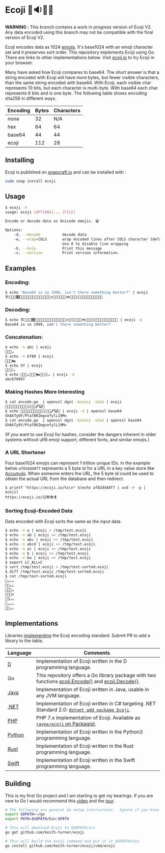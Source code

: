 # Ecoji 🏣🔉🦐🔼

**WARNING :** This branch contains a work in progress version of Ecoji V2. Any data encoded using this branch may not be compatible with the final version of Ecoji V2.

Ecoji encodes data as 1024 [emojis][emoji].  It's base1024 with an emoji character set and it preserves sort order.  This repository implements Ecoji using Go.  There are links to other implementations below.  Visit [ecoji.io](https://ecoji.io) to try Ecoji in your browser.

Many have asked how Ecoji compares to base64.  The short answer is that a string encoded with Ecoji will have more bytes, but fewer visible characters, than the same string encoded with base64. With Ecoji, each visible char represents 10 bits, but each character is multi-byte.  With base64 each char represents 6 bits and is one byte.  The following table shows encoding sha256 in different ways.

Encoding | Bytes | Characters 
---------|-------|-----------
none     | 32    | N/A
hex      | 64    | 64
base64   | 44    | 44
ecoji    | 112   | 28

## Installing

Ecoji is published on [snapcraft.io](https://snapcraft.io/ecoji) and can be installed with :

```bash
sudo snap install ecoji
```

## Usage

```bash
$ ecoji -h
usage: ecoji [OPTIONS]... [FILE]

Encode or decode data as Unicode emojis. 😁

Options:
    -d, --decode          decode data
    -w, --wrap=COLS       wrap encoded lines after COLS character (default 76).
                          Use 0 to disable line wrapping
    -h, --help            Print this message
    -v, --version         Print version information.
```

## Examples

### Encoding:

```bash
$ echo "Base64 is so 1999, isn't there something better?" | ecoji
🏗📩🎦🐇🎛📘🔯🚜💞😽🆖🐊🎱🥁🚄🌱💞😭💮🇵💢🕥🐭🔸🍉🚲🦑🐶💢🕥🔮🔺🍉📸🐮🌼👦🚟🥴📑
```

### Decoding:

```bash
$ echo 🏗📩🎦🐇🎛📘🔯🚜💞😽🆖🐊🎱🥁🚄🌱💞😭💮🇵💢🕥🐭🔸🍉🚲🦑🐶💢🕥🔮🔺🍉📸🐮🌼👦🚟🥴📑 | ecoji -d
Base64 is so 1999, isn't there something better?
```

### Concatenation:

```bash
$ echo -n abc | ecoji
👖📸🎈☕
$ echo -n 6789 | ecoji
🎥🤠📠🏍
$ echo XY | ecoji
🐲👡🕟☕
$ echo 👖📸🎈☕🎥🤠📠🏍🐲👡🕟☕ | ecoji -d
abc6789XY
```

### Making Hashes More Interesting

```bash
$ cat encode.go  | openssl dgst -binary -sha1 | ecoji
🌰🏐🏡🚟🔶🦅😡😺🚆🍑🕡🦞📍🖊🙀🦉
$ echo 🌰🏐🏡🚟🔶🦅😡😺🚆🍑🕡🦞📍🖊🙀🦉 | ecoji -d | openssl base64
GhAkTyOY/Pta78KImgvofylL19M=
$ cat encode.go  | openssl dgst -binary -sha1 | openssl base64
GhAkTyOY/Pta78KImgvofylL19M=
```

(If you want to use Ecoji for hashes, consider the dangers inherent in older systems without utf8 emoji support, different fonts, and similar emojis.)


### A URL Shortener

Four base1024 emojis can represent 1 trillion unique IDs.  In the example below `af82dd48f7` represents a 5 byte id for a URL in a key value store like [Accumulo](https://accumulo.apache.org).  When someone enters the URL, the 5 byte id could be used to obtain the actual URL from the database and then redirect.

```
$ printf "https://ecoji.io/%s\n" $(echo af82dd48f7 | xxd -r -p | ecoji)
https://ecoji.io/😉🈚🛠🏄
```

### Sorting Ecoji-Encoded Data

Data encoded with Ecoji sorts the same as the input data.

```bash
$ echo -n a | ecoji > /tmp/test.ecoji
$ echo -n ab | ecoji >> /tmp/test.ecoji
$ echo -n abc | ecoji >> /tmp/test.ecoji
$ echo -n abcd | ecoji >> /tmp/test.ecoji
$ echo -n ac | ecoji >> /tmp/test.ecoji
$ echo -n b | ecoji >> /tmp/test.ecoji
$ echo -n ba | ecoji >> /tmp/test.ecoji
$ export LC_ALL=C
$ sort /tmp/test.ecoji > /tmp/test-sorted.ecoji
$ diff /tmp/test.ecoji /tmp/test-sorted.ecoji
$ cat /tmp/test-sorted.ecoji
👕☕☕☕
👖📲☕☕
👖📸🎈☕
👖📸🎦⚜
👖🔃☕☕
👙☕☕☕
👚📢☕☕
```

## Implementations

Libraries [implementing](docs/encoding.md) the Ecoji encoding standard. Submit PR to add a library to the table.

| Language | Comments
|----------|----------
| [D](https://github.com/ohdatboi/ecoji-d) | Implementation of Ecoji written in the D programming language.
| Go       | This repository offers a Go library package with two functions [ecoji.Encode()](encode.go) and [ecoji.Decode()](decode.go).
| [Java](https://github.com/netvl/ecoji-java) | Implementation of Ecoji written in Java, usable in any JVM language.
| [.NET](https://github.com/abock/dotnet-ecoji) | Implementation of Ecoji written in C# targeting .NET Standard 2.0: [`dotnet add package Ecoji`](https://www.nuget.org/packages/Ecoji).
| [PHP](https://github.com/Rayne/ecoji-php) | PHP 7.x implementation of Ecoji. Available as [`rayne/ecoji` on Packagist](https://packagist.org/packages/rayne/ecoji).
| [Python](https://github.com/mecforlove/ecoji-py) | Implementation of Ecoji written in the Python3 programming language.
| [Rust](https://github.com/netvl/ecoji.rs) | Implementation of Ecoji written in the Rust programming language.
| [Swift](https://github.com/Robindiddams/ecoji-swift) | Implementation of Ecoji written in the Swift programming language.


## Building

This is my first Go project and I am starting to get my bearings. If you are new
to Go I would recommend this [video] and the [tour].

```bash
# The following are general Go setup instructions.  Ignore if you know Go, I am new to it.
export GOPATH=~/go
export PATH=$GOPATH/bin:$PATH

# This will download Ecoji to $GOPATH/src
go get github.com/keith-turner/ecoji

# This will build the ecoji command and put it in $GOPATH/bin
go install github.com/keith-turner/ecoji/cmd/ecoji
```

[emoji]: https://unicode.org/emoji/
[video]: https://www.youtube.com/watch?v=XCsL89YtqCs
[tour]: https://tour.golang.org/welcome/1

